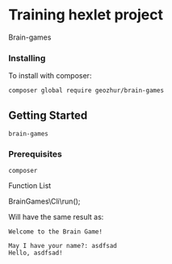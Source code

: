 Training hexlet project
======================

Brain-games

### Installing

To install with composer:

```
composer global require geozhur/brain-games
```

## Getting Started

```
brain-games
```

### Prerequisites

```
composer
```

Function List

BrainGames\Cli\run();

Will have the same result as:
```
Welcome to the Brain Game!

May I have your name?: asdfsad
Hello, asdfsad!
```